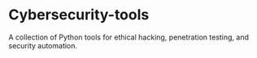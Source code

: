 # Cybersecurity-tools
A collection of Python tools for ethical hacking, penetration testing, and security automation.
